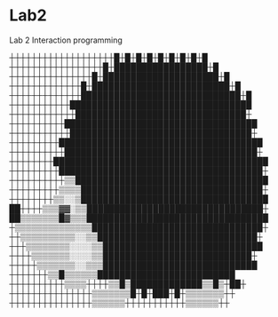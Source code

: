 # Lab2
Lab 2 Interaction programming

┼┼┼┼┼┼┼┼┼┼┼┼┼┼┼┼┼┼┼█┼█┼█┼█┼█┼█┼█┼█┼█
┼┼┼┼┼┼┼┼┼┼┼┼┼┼┼┼┼█┼█████████████████┼█
┼┼┼┼┼┼┼┼┼┼┼┼┼┼┼█┼█████████████████████┼█
┼┼┼┼┼┼┼┼┼┼┼┼┼█┼█████████████████████████┼█
┼┼┼┼┼┼┼┼┼┼┼┼┼█████████████████████████████┼█
┼┼┼┼┼┼┼┼┼┼┼█████████████████████████████████
┼┼┼┼┼┼┼┼┼┼┼┼███████████████████████████████┼
┼┼┼┼┼┼┼┼┼┼███████████████████████████████████
┼┼┼┼┼┼┼┼┼┼┼█████████████████████████████████┼
┼┼┼┼┼┼┼┼┼█████████████████████████████████████
┼┼┼┼┼┼┼┼┼┼███████████████████████████████████┼
┼┼┼┼┼┼┼┼███████████████████████████████████████
┼┼┼┼┼┼┼┼┼█████████████████████████████████████┼
┼┼┼┼┼┼┼┼┼┼▒▒███████████████████████████████████
┼┼┼┼┼┼┼┼┼▒▒▒▒█████████████████████████████████┼
┼┼┼┼┼┼┼┼▒▒░░▒██████████████████████████████████
██┼┼┼┼▒▒▒▓▓░▒▒████████████████████████████████┼
██▒▒▒▒▒▒▒█▓▒▒▒█████████████████████████████████
┼▒▒▒▒▒▒▒▒▒▒▒▒▒▒███████████████████████████████┼
┼┼▒▒▒▒▒▒▒▒▒▒░░▒▒█████████████████████████████┼
┼┼┼▒▒▒▒▒▒▒▒░░░░▒▒█████████████████████████████
┼┼┼┼▒▒▒▒▒▒▒░░░░▒▒███████████████████████████┼
┼┼┼┼┼▒▒▒▒▒▒▒░░▒▒▒████████████████████████████
┼┼┼┼┼┼┼▒▒█▒▒▒▒▒▒█████████████████████████
┼┼┼┼┼┼┼┼┼┼▒▒▒▒┼┼┼┼▒▒█▒█████████████▒▒█▒┼██┼
┼┼┼┼┼┼┼┼┼┼┼┼┼┼┼▒▒▒▒▒▒▒█┼█┼███┼█┼▒▒▒▒▒▒▒┼┼
┼┼┼┼┼┼┼┼┼┼┼┼┼┼┼▒▒▒▒▒▒┼┼┼┼┼┼┼┼┼┼┼▒▒▒▒▒▒┼┼
